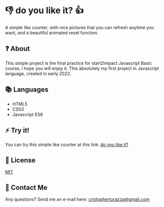 # :thumbsdown: do you like it? :thumbsup:
A simple like counter, with nice pictures that you can refresh anytime you want, and a beautiful animated reset function.

## :question: About
This simple project is the final practice for start2impact Javascript Basic course, i hope you will enjoy it.
This absolutely my first project in Javascript language, created in early 2022.

## :books: Languages
* HTML5
* CSS3
* Javascript ES6

## :zap:  Try it!
You can try this simple like counter at this link:
[do you like it?](https://simplelikecounter.netlify.app/)


## :page_with_curl:  License
[MIT](https://choosealicense.com/licenses/mit/)

## :e-mail: Contact Me
Any questions? Send me an e-mail here: cristopherturazza@gmail.com
